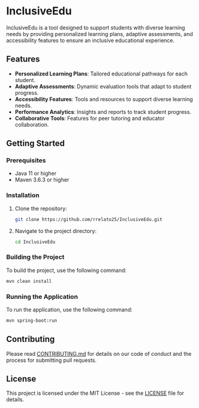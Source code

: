 # InclusiveEdu

InclusiveEdu is a tool designed to support students with diverse learning needs by providing personalized learning plans, adaptive assessments, and accessibility features to ensure an inclusive educational experience.

## Features

- **Personalized Learning Plans**: Tailored educational pathways for each student.
- **Adaptive Assessments**: Dynamic evaluation tools that adapt to student progress.
- **Accessibility Features**: Tools and resources to support diverse learning needs.
- **Performance Analytics**: Insights and reports to track student progress.
- **Collaborative Tools**: Features for peer tutoring and educator collaboration.

## Getting Started

### Prerequisites

- Java 11 or higher
- Maven 3.6.3 or higher

### Installation

1. Clone the repository:
   ```sh
   git clone https://github.com/rrelato25/InclusiveEdu.git
   ```
2. Navigate to the project directory:
   ```sh
   cd InclusiveEdu
   ```

### Building the Project

To build the project, use the following command:
```sh
mvn clean install
```

### Running the Application

To run the application, use the following command:
```sh
mvn spring-boot:run
```

## Contributing

Please read [CONTRIBUTING.md](CONTRIBUTING.md) for details on our code of conduct and the process for submitting pull requests.

## License

This project is licensed under the MIT License - see the [LICENSE](LICENSE) file for details.